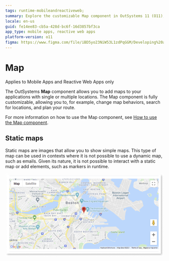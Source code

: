 ```yaml
---
tags: runtime-mobileandreactiveweb;  
summary: Explore the customizable Map component in OutSystems 11 (O11), designed for adding interactive and static maps to mobile and reactive web apps.
locale: en-us
guid: fe14ee83-cb5a-428d-bc6f-16d3857bf3ca
app_type: mobile apps, reactive web apps
platform-version: o11
figma: https://www.figma.com/file/iBD5yo23NiW53L1zdPqGGM/Developing%20an%20Application?node-id=830:1144
---
```


# Map

<div class="info" markdown="1">

Applies to Mobile Apps and Reactive Web Apps only

</div>

The OutSystems **Map** component allows you to add maps to your applications with single or multiple locations. The Map component is fully customizable, allowing you to, for example, change map behaviors, search for locations, and plan your route.

For more information on how to use the Map component, see [How to use the Map component](map.md).

## Static maps

Static maps are images that allow you to show simple maps. This type of map can be used in contexts where it is not possible to use a dynamic map, such as emails. Given its nature, it is not possible to interact with a static map or add elements, such as markers in runtime.

![Overview of a static map in OutSystems application](images/map-overview.png "Static Map Overview")
